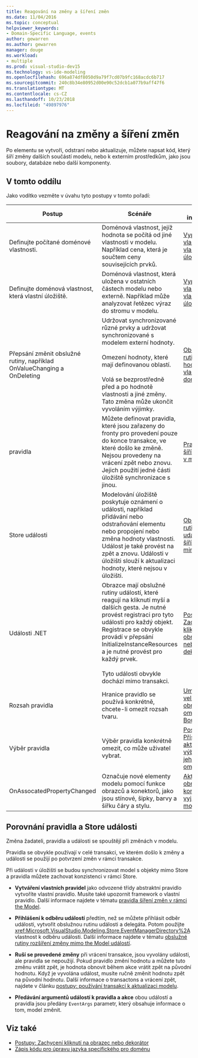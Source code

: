 ```yaml
---
title: Reagování na změny a šíření změn
ms.date: 11/04/2016
ms.topic: conceptual
helpviewer_keywords:
- Domain-Specific Language, events
author: gewarren
ms.author: gewarren
manager: douge
ms.workload:
- multiple
ms.prod: visual-studio-dev15
ms.technology: vs-ide-modeling
ms.openlocfilehash: 696a874df8050d9a79f7cd07b9fc168acdc6b717
ms.sourcegitcommit: 240c8b34e80952d00e90c52dcb1a077b9aff47f6
ms.translationtype: MT
ms.contentlocale: cs-CZ
ms.lasthandoff: 10/23/2018
ms.locfileid: "49897976"
---
```

# <a name="responding-to-and-propagating-changes"></a>Reagování na změny a šíření změn
Po elementu se vytvoří, odstraní nebo aktualizuje, můžete napsat kód, který šíří změny dalších součástí modelu, nebo k externím prostředkům, jako jsou soubory, databáze nebo další komponenty.

## <a name="in-this-section"></a>V tomto oddílu
 Jako vodítko vezměte v úvahu tyto postupy v tomto pořadí:

|Postup|Scénáře|Další informace|
|-|-|-|
|Definujte počítané doménové vlastnosti.|Doménová vlastnost, jejíž hodnota se počítá od jiné vlastnosti v modelu. Například cena, která je součtem ceny souvisejících prvků.|[Vypočtené a vlastní vlastnosti úložiště](../modeling/calculated-and-custom-storage-properties.md)|
|Definujte doménová vlastnost, která vlastní úložiště.|Doménová vlastnost, která uložena v ostatních částech modelu nebo externě. Například může analyzovat řetězec výraz do stromu v modelu.|[Vypočtené a vlastní vlastnosti úložiště](../modeling/calculated-and-custom-storage-properties.md)|
|Přepsání změnit obslužné rutiny, například OnValueChanging a OnDeleting|Udržovat synchronizované různé prvky a udržovat synchronizované s modelem externí hodnoty.<br /><br /> Omezení hodnoty, které mají definovanou oblastí.<br /><br /> Volá se bezprostředně před a po hodnotě vlastnosti a jiné změny. Tato změna může ukončit vyvoláním výjimky.|[Obslužné rutiny změny hodnoty vlastnosti domény](../modeling/domain-property-value-change-handlers.md)|
|pravidla|Můžete definovat pravidla, které jsou zařazeny do fronty pro provedení pouze do konce transakce, ve které došlo ke změně. Nejsou provedeny na vrácení zpět nebo znovu. Jejich použití jedné části úložiště synchronizace s jinou.|[Pravidla šířící změny v modelu](../modeling/rules-propagate-changes-within-the-model.md)|
|Store události|Modelování úložiště poskytuje oznámení o události, například přidávání nebo odstraňování elementu nebo propojení nebo změna hodnoty vlastnosti. Událost je také provést na zpět a znovu. Události v úložišti slouží k aktualizaci hodnoty, které nejsou v úložišti.|[Obslužné rutiny události šířící změny mimo model](../modeling/event-handlers-propagate-changes-outside-the-model.md)|
|Události .NET|Obrazce mají obslužné rutiny událostí, které reagují na kliknutí myší a dalších gesta. Je nutné provést registraci pro tyto události pro každý objekt. Registrace se obvykle provádí v přepsání InitializeInstanceResources a je nutné provést pro každý prvek.<br /><br /> Tyto události obvykle dochází mimo transakci.|[Postupy: Zachycení kliknutí na obrazec nebo dekorátor](../modeling/how-to-intercept-a-click-on-a-shape-or-decorator.md)|
|Rozsah pravidla|Hranice pravidlo se používá konkrétně, chcete-li omezit rozsah tvaru.|[Umístění a velikost obrazce omezení BoundsRules](../modeling/boundsrules-constrain-shape-location-and-size.md)|
|Výběr pravidla|Výběr pravidla konkrétně omezit, co může uživatel vybrat.|[Postupy: Přístup k aktuálnímu výběru a jeho omezení](../modeling/how-to-access-and-constrain-the-current-selection.md)|
|OnAssocatedPropertyChanged|Označuje nové elementy modelu pomocí funkce obrazců a konektorů, jako jsou stínové, šipky, barvy a šířku čáry a stylu.|[Aktualizace obrazců a konektorů k vyjádření modelu](../modeling/updating-shapes-and-connectors-to-reflect-the-model.md)|

## <a name="comparing-rules-and-store-events"></a>**Porovnání pravidla a Store události**
 Změna žadateli, pravidla a události se spouštějí při změnách v modelu.

 Pravidla se obvykle používají v celé transakci, ve kterém došlo k změny a události se použijí po potvrzení změn v rámci transakce.

 Při události v úložišti se budou synchronizovat model s objekty mimo Store a pravidla můžete zachovat konzistenci v rámci Store.

-   **Vytváření vlastních pravidel** jako odvozené třídy abstraktní pravidlo vytvoříte vlastní pravidlo. Musíte také upozornit framework o vlastní pravidlo. Další informace najdete v tématu [pravidla šíření změn v rámci the Model](../modeling/rules-propagate-changes-within-the-model.md).

-   **Přihlášení k odběru událostí** předtím, než se můžete přihlásit odběr události, vytvořit obslužnou rutinu události a delegáta. Potom použijte <xref:Microsoft.VisualStudio.Modeling.Store.EventManagerDirectory%2A>vlastnost k odběru události. Další informace najdete v tématu [obslužné rutiny rozšíření změny mimo the Model událostí](../modeling/event-handlers-propagate-changes-outside-the-model.md).

-   **Ruší se provedené změny** při vrácení transakce, jsou vyvolány události, ale pravidla se nepoužijí. Pokud pravidlo změní hodnotu a můžete tuto změnu vrátit zpět, je hodnota obnovit během akce vrátit zpět na původní hodnotu. Když je vyvolána událost, musíte ručně změnit hodnotu zpět na původní hodnotu. Další informace o transactons a vrácení zpět, najdete v článku [postupy: používání transakcí k aktualizaci modelu](../modeling/how-to-use-transactions-to-update-the-model.md).

-   **Předávání argumentů událostí k pravidla a akce** obou událostí a pravidla jsou předány `EventArgs` parametr, který obsahuje informace o tom, model změnit.

## <a name="see-also"></a>Viz také

- [Postupy: Zachycení kliknutí na obrazec nebo dekorátor](../modeling/how-to-intercept-a-click-on-a-shape-or-decorator.md)
- [Zápis kódu pro úpravu jazyka specifického pro doménu](../modeling/writing-code-to-customise-a-domain-specific-language.md)